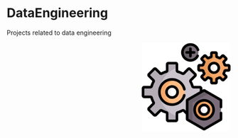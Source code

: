 # DataEngineering
Projects related to data engineering

<p align='right'>
<img src='https://github.com/SyedArsalanAmin/Graphics/blob/master/icons/settings.png?raw=true' alt='drawing' width='200' height='200'/>
</p>
